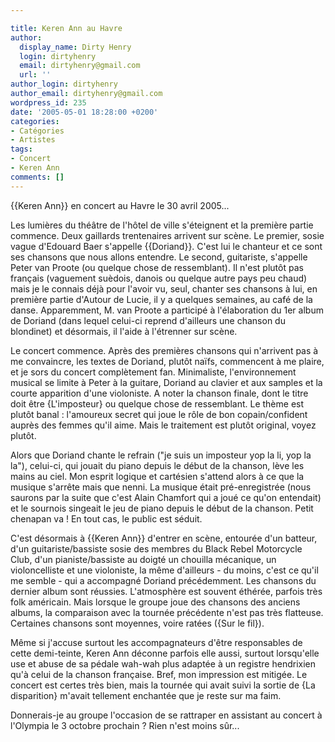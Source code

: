 ```yaml
---

title: Keren Ann au Havre
author:
  display_name: Dirty Henry
  login: dirtyhenry
  email: dirtyhenry@gmail.com
  url: ''
author_login: dirtyhenry
author_email: dirtyhenry@gmail.com
wordpress_id: 235
date: '2005-05-01 18:28:00 +0200'
categories:
- Catégories
- Artistes
tags:
- Concert
- Keren Ann
comments: []
---
```

{{Keren Ann}} en concert au Havre le 30 avril 2005...

Les lumières du théâtre de l'hôtel de ville s'éteignent et la première partie commence. Deux gaillards trentenaires arrivent sur scène. Le premier, sosie vague d'Edouard Baer s'appelle {{Doriand}}. C'est lui le chanteur et ce sont ses chansons que nous allons entendre. Le second, guitariste, s'appelle Peter van Proote (ou quelque chose de ressemblant). Il n'est plutôt pas français (vaguement suèdois, danois ou quelque autre pays peu chaud) mais je le connais déjà pour l'avoir vu, seul, chanter ses chansons à lui, en première partie d'Autour de Lucie, il y a quelques semaines, au café de la danse. Apparemment, M. van Proote a participé à l'élaboration du 1er album de Doriand (dans lequel celui-ci reprend d'ailleurs une chanson du blondinet) et désormais, il l'aide à l'étrenner sur scène. 

Le concert commence. Après des premières chansons qui n'arrivent pas à me convaincre, les textes de Doriand, plutôt naïfs, commencent à me plaire, et je sors du concert complètement fan. Minimaliste, l'environnement musical se limite à Peter à la guitare, Doriand au clavier et aux samples et la courte apparition d'une violoniste. A noter la chanson finale, dont le titre doit être {L'imposteur} ou quelque chose de ressemblant. Le thème est plutôt banal : l'amoureux secret qui joue le rôle de bon copain/confident auprès des femmes qu'il aime. Mais le traitement est plutôt original, voyez  plutôt. 

Alors que Doriand chante le refrain ("je suis un imposteur yop la li, yop la la"), celui-ci, qui jouait du piano depuis le début de la chanson, lève les mains au ciel. Mon esprit logique et cartésien s'attend alors à ce que la musique s'arrête mais que nenni. La musique était pré-enregistrée (nous saurons par la suite que c'est Alain Chamfort qui a joué ce qu'on entendait) et le sournois singeait le jeu de piano depuis le début de la chanson. Petit chenapan va ! En tout cas, le public est séduit. 

C'est désormais à {{Keren Ann}} d'entrer en scène, entourée d'un batteur, d'un guitariste/bassiste sosie des membres du Black Rebel Motorcycle Club, d'un pianiste/bassiste au doigté un chouilla mécanique, un violoncelliste et une violoniste, la même d'ailleurs - du moins, c'est ce qu'il me semble - qui a accompagné Doriand précédemment. Les chansons du dernier album sont réussies. L'atmosphère est souvent éthérée, parfois très folk américain. Mais lorsque le groupe joue des chansons des anciens albums, la comparaison avec la tournée précédente n'est pas très flatteuse. Certaines chansons sont moyennes, voire ratées ({Sur le fil}). 

Même si j'accuse surtout les accompagnateurs d'être responsables de cette demi-teinte, Keren Ann déconne parfois elle aussi, surtout lorsqu'elle use et abuse de sa pédale wah-wah plus adaptée à un registre hendrixien qu'à celui de la chanson française. Bref, mon impression est mitigée. Le concert est certes très bien, mais la tournée qui avait suivi la sortie de {La disparition} m'avait tellement enchantée que je reste sur ma faim. 

Donnerais-je au groupe l'occasion de se rattraper en assistant au concert à l'Olympia le 3 octobre prochain ? Rien n'est moins sûr...
